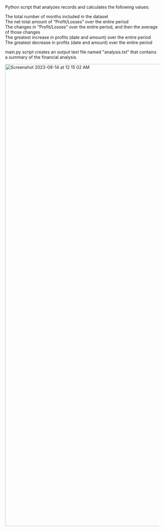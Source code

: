 Python script that analyzes records and calculates the following values:  

The total number of months included in the dataset  
The net total amount of "Profit/Losses" over the entire period  
The changes in "Profit/Losses" over the entire period, and then the average of those changes  
The greatest increase in profits (date and amount) over the entire period  
The greatest decrease in profits (date and amount) over the entire period  

main.py script creates an output text file named "analysis.txt" that contains a summary of the financial analysis.  

<img width="1512" alt="Screenshot 2023-09-14 at 12 15 02 AM" src="https://github.com/funkyguitar/Financial-Analysis/assets/104698553/376a8997-f1eb-419d-acb8-5fe8c286d3bf">


